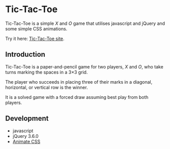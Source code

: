 # Tic-Tac-Toe

Tic-Tac-Toe is a simple *X* and *O* game that utilises javascript and jQuery and some simple CSS animations.

Try it here: [Tic-Tac-Toe site](https://hesstab.github.io/tic-tac-toe/).

## Introduction

Tic-Tac-Toe is a paper-and-pencil game for two players, *X* and *O*, who take turns marking the spaces in a 3×3 grid.

The player who succeeds in placing three of their marks in a diagonal, horizontal, or vertical row is the winner.

It is a solved game with a forced draw assuming best play from both players.

## Development

- javascript
- jQuery 3.6.0
- [Animate CSS](https://animate.style/)
